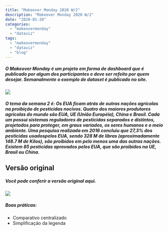 ```yaml
---
title: "Makeover Monday 2020 W/2"
description: "Makeover Monday 2020 W/2"
date: "2020-01-20"
categories:
  - "makeovermonday"
  - "dataviz"
tags:
  - "makeovermonday"
  - "dataviz"
  - "blog"
---
```

##### O Makeover Monday é um projeto em forma de dashboard que é publicado por algum dos participantes e deve ser refeito por quem desejar. Semanalmente o exemplo de dataset é publicado no site.

![](https://miro.medium.com/max/641/1*5K4uFM-b4QO7-Ezw_lSHlw.png)

##### O tema da semana 2 é: Os EUA ficam atrás de outras nações agrícolas na proibição de pesticidas nocivos. Quatro dos maiores produtores agrícolas do mundo são EUA, UE (União Européia), China e Brasil. Cada um possui sistemas reguladores de pesticidas separados e distintos, projetados para proteger, em graus variados, os seres humanos e o meio ambiente. Uma pesquisa realizada em 2016 concluiu que 27,3% dos pesticidas usados ​​pelos EUA, sendo 328 M de libras (aproximadamente 148.7 M de Kilos), são proibidos em pelo menos uma das outras nações. Existem 85 pesticidas aprovados pelos EUA, que são proibidos na UE, Brasil ou China.

## Versão original

##### Você pode conferir a versão original aqui.

![](https://miro.medium.com/max/685/1*pE_EHv6m1C6WTcVd4vOnHQ.png)

##### Boas práticas:
- Comparativo centralizado
- Simplificação da legenda

